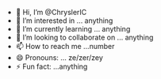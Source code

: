 - 👋 Hi, I’m @ChryslerIC
- 👀 I’m interested in ... anything
- 🌱 I’m currently learning ... anything
- 💞️ I’m looking to collaborate on ... anything
- 📫 How to reach me ...number
- 😄 Pronouns: ... ze/zer/zey
- ⚡ Fun fact: ...anything

<!---
ChryslerIC/ChryslerIC is a ✨ special ✨ repository because its `README.md` (this file) appears on your GitHub profile.
You can click the Preview link to take a look at your changes.
--->
